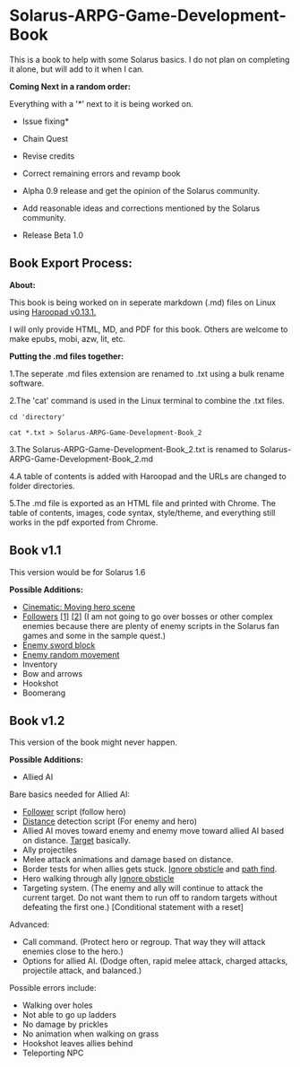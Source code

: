 # Solarus-ARPG-Game-Development-Book
This is a book to help with some Solarus basics. I do not plan on completing it alone, but will add to it when I can.

**Coming Next in a random order:**

Everything with a '*' next to it is being worked on.

- Issue fixing*

- Chain Quest

- Revise credits

- Correct remaining errors and revamp book

- Alpha 0.9 release and get the opinion of the Solarus community.

- Add reasonable ideas and corrections mentioned by the Solarus community.

- Release Beta 1.0

## Book Export Process:

**About:**

This book is being worked on in seperate markdown (.md) files on Linux using [Haroopad v0.13.1.](http://pad.haroopress.com/user.html)

I will only provide HTML, MD, and PDF for this book. Others are welcome to make epubs, mobi, azw, lit, etc.

**Putting the .md files together:**

1.The seperate .md files extension are renamed to .txt using a bulk rename software. 

2.The 'cat' command is used in the Linux terminal to combine the .txt files.

`cd 'directory'`

`cat *.txt > Solarus-ARPG-Game-Development-Book_2`

3.The Solarus-ARPG-Game-Development-Book_2.txt is renamed to Solarus-ARPG-Game-Development-Book_2.md

4.A table of contents is added with Haroopad and the URLs are changed to folder directories.

5.The .md file is exported as an HTML file and printed with Chrome. The table of contents, images, code syntax, style/theme, and everything still works in the pdf exported from Chrome.


## Book v1.1

This version would be for Solarus 1.6

**Possible Additions:**
- [Cinematic: Moving hero scene](https://www.youtube.com/watch?v=SkOMoj8YXV0&list=PLzJ4jb-Y0ufySXw9_E-hJzmzSh-PYCyG2&index=50)
- [Followers](http://www.solarus-games.org/doc/latest/lua_api_path_finding_movement.html) [[1]](http://www.solarus-games.org/doc/latest/lua_api_entity.html#lua_api_entity_on_obstacle_reached) [[2]](http://www.solarus-games.org/doc/latest/lua_api_entity.html#lua_api_entity_overlaps_entity)
(I am not going to go over bosses or other complex enemies because there are plenty of enemy scripts in the Solarus fan games and some in the sample quest.)
- [Enemy sword block](https://www.youtube.com/watch?v=7yy7QWG7zrA&list=PLzJ4jb-Y0ufySXw9_E-hJzmzSh-PYCyG2&index=30)
- [Enemy random movement](https://www.youtube.com/watch?v=WdMXsE3QIh0&index=31&list=PLzJ4jb-Y0ufySXw9_E-hJzmzSh-PYCyG2)
- Inventory
- Bow and arrows
- Hookshot
- Boomerang

## Book v1.2

This version of the book might never happen.

**Possible Additions:**
- Allied AI

Bare basics needed for Allied AI:
- [Follower](http://www.solarus-games.org/doc/latest/lua_api_path_finding_movement.html) script (follow hero)
- [Distance](http://www.solarus-games.org/doc/latest/lua_api_entity.html#lua_api_entity_get_distance) detection script (For enemy and hero)
- Allied AI moves toward enemy and enemy move toward allied AI based on distance. [Target](http://www.solarus-games.org/doc/latest/lua_api_target_movement.html) basically.
- Ally projectiles
- Melee attack animations and damage based on distance.
- Border tests for when allies gets stuck. [Ignore obsticle](http://www.solarus-games.org/doc/latest/lua_api_movement.html#lua_api_movement_set_ignore_obstacles) and [path find](http://www.solarus-games.org/doc/latest/lua_api_path_finding_movement.html).
- Hero walking through ally [Ignore obsticle](http://www.solarus-games.org/doc/latest/lua_api_movement.html#lua_api_movement_set_ignore_obstacles)
- Targeting system. (The enemy and ally will continue to attack the current target. Do not want them to run off to random targets without defeating the first one.) [Conditional statement with a reset]

Advanced:
- Call command. (Protect hero or regroup. That way they will attack enemies close to the hero.)
- Options for allied AI. (Dodge often, rapid melee attack, charged attacks, projectile attack, and balanced.)

Possible errors include:
- Walking over holes
- Not able to go up ladders
- No damage by prickles
- No animation when walking on grass
- Hookshot leaves allies behind
- Teleporting NPC
